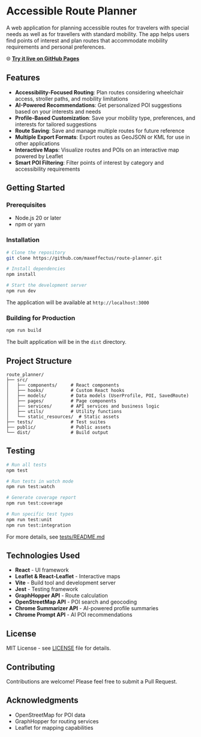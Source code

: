 # Accessible Route Planner

A web application for planning accessible routes for travelers with special needs as well as for travellers with standard mobility. The app helps users find points of interest and plan routes that accommodate mobility requirements and personal preferences.

🌐 **[Try it live on GitHub Pages](https://maxeffectus.github.io/route-planner/)**

## Features

- **Accessibility-Focused Routing**: Plan routes considering wheelchair access, stroller paths, and mobility limitations
- **AI-Powered Recommendations**: Get personalized POI suggestions based on your interests and needs
- **Profile-Based Customization**: Save your mobility type, preferences, and interests for tailored suggestions
- **Route Saving**: Save and manage multiple routes for future reference
- **Multiple Export Formats**: Export routes as GeoJSON or KML for use in other applications
- **Interactive Maps**: Visualize routes and POIs on an interactive map powered by Leaflet
- **Smart POI Filtering**: Filter points of interest by category and accessibility requirements

## Getting Started

### Prerequisites

- Node.js 20 or later
- npm or yarn

### Installation

```bash
# Clone the repository
git clone https://github.com/maxeffectus/route-planner.git

# Install dependencies
npm install

# Start the development server
npm run dev
```

The application will be available at `http://localhost:3000`

### Building for Production

```bash
npm run build
```

The built application will be in the `dist` directory.

## Project Structure

```
route_planner/
├── src/
│   ├── components/     # React components
│   ├── hooks/          # Custom React hooks
│   ├── models/         # Data models (UserProfile, POI, SavedRoute)
│   ├── pages/          # Page components
│   ├── services/       # API services and business logic
│   ├── utils/          # Utility functions
│   └── static_resources/  # Static assets
├── tests/              # Test suites
├── public/             # Public assets
└── dist/               # Build output
```

## Testing

```bash
# Run all tests
npm test

# Run tests in watch mode
npm run test:watch

# Generate coverage report
npm run test:coverage

# Run specific test types
npm run test:unit
npm run test:integration
```

For more details, see [tests/README.md](tests/README.md)

## Technologies Used

- **React** - UI framework
- **Leaflet & React-Leaflet** - Interactive maps
- **Vite** - Build tool and development server
- **Jest** - Testing framework
- **GraphHopper API** - Route calculation
- **OpenStreetMap API** - POI search and geocoding
- **Chrome Summarizer API** - AI-powered profile summaries
- **Chrome Prompt API** - AI POI recommendations

## License

MIT License - see [LICENSE](LICENSE) file for details.

## Contributing

Contributions are welcome! Please feel free to submit a Pull Request.

## Acknowledgments

- OpenStreetMap for POI data
- GraphHopper for routing services
- Leaflet for mapping capabilities

